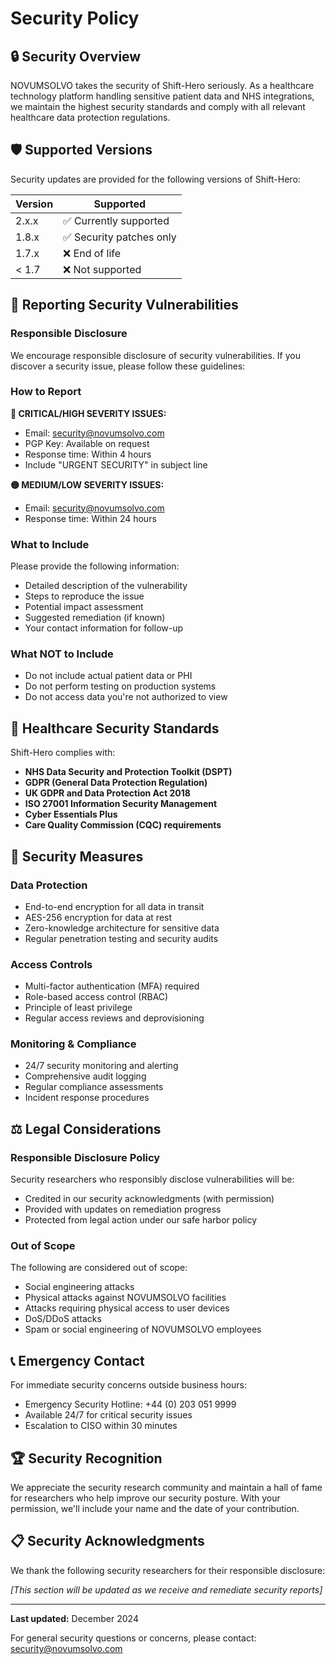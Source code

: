 # Security Policy

## 🔒 Security Overview

NOVUMSOLVO takes the security of Shift-Hero seriously. As a healthcare technology platform handling sensitive patient data and NHS integrations, we maintain the highest security standards and comply with all relevant healthcare data protection regulations.

## 🛡️ Supported Versions

Security updates are provided for the following versions of Shift-Hero:

| Version | Supported          |
| ------- | ------------------ |
| 2.x.x   | ✅ Currently supported |
| 1.8.x   | ✅ Security patches only |
| 1.7.x   | ❌ End of life |
| < 1.7   | ❌ Not supported |

## 🚨 Reporting Security Vulnerabilities

### Responsible Disclosure

We encourage responsible disclosure of security vulnerabilities. If you discover a security issue, please follow these guidelines:

### How to Report

**🔴 CRITICAL/HIGH SEVERITY ISSUES:**
- Email: security@novumsolvo.com
- PGP Key: Available on request
- Response time: Within 4 hours
- Include "URGENT SECURITY" in subject line

**🟡 MEDIUM/LOW SEVERITY ISSUES:**
- Email: security@novumsolvo.com
- Response time: Within 24 hours

### What to Include

Please provide the following information:
- Detailed description of the vulnerability
- Steps to reproduce the issue
- Potential impact assessment
- Suggested remediation (if known)
- Your contact information for follow-up

### What NOT to Include

- Do not include actual patient data or PHI
- Do not perform testing on production systems
- Do not access data you're not authorized to view

## 🏥 Healthcare Security Standards

Shift-Hero complies with:

- **NHS Data Security and Protection Toolkit (DSPT)**
- **GDPR (General Data Protection Regulation)**
- **UK GDPR and Data Protection Act 2018**
- **ISO 27001 Information Security Management**
- **Cyber Essentials Plus**
- **Care Quality Commission (CQC) requirements**

## 🔐 Security Measures

### Data Protection
- End-to-end encryption for all data in transit
- AES-256 encryption for data at rest
- Zero-knowledge architecture for sensitive data
- Regular penetration testing and security audits

### Access Controls
- Multi-factor authentication (MFA) required
- Role-based access control (RBAC)
- Principle of least privilege
- Regular access reviews and deprovisioning

### Monitoring & Compliance
- 24/7 security monitoring and alerting
- Comprehensive audit logging
- Regular compliance assessments
- Incident response procedures

## ⚖️ Legal Considerations

### Responsible Disclosure Policy

Security researchers who responsibly disclose vulnerabilities will be:
- Credited in our security acknowledgments (with permission)
- Provided with updates on remediation progress
- Protected from legal action under our safe harbor policy

### Out of Scope

The following are considered out of scope:
- Social engineering attacks
- Physical attacks against NOVUMSOLVO facilities
- Attacks requiring physical access to user devices
- DoS/DDoS attacks
- Spam or social engineering of NOVUMSOLVO employees

## 📞 Emergency Contact

For immediate security concerns outside business hours:
- Emergency Security Hotline: +44 (0) 203 051 9999
- Available 24/7 for critical security issues
- Escalation to CISO within 30 minutes

## 🏆 Security Recognition

We appreciate the security research community and maintain a hall of fame for researchers who help improve our security posture. With your permission, we'll include your name and the date of your contribution.

## 📋 Security Acknowledgments

We thank the following security researchers for their responsible disclosure:

*[This section will be updated as we receive and remediate security reports]*

---

**Last updated:** December 2024

For general security questions or concerns, please contact: security@novumsolvo.com